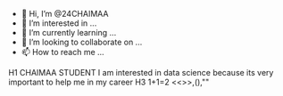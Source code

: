 - 👋 Hi, I’m @24CHAIMAA
- 👀 I’m interested in ...
- 🌱 I’m currently learning ...
- 💞️ I’m looking to collaborate on ...
- 📫 How to reach me ...

<!---
24CHAIMAA/24CHAIMAA is a ✨ special ✨ repository because its `README.md` (this file) appears on your GitHub profile.
You can click the Preview link to take a look at your changes.
--->
H1
CHAIMAA
STUDENT
I am interested in data science because its very important to help me in my career
H3
1+1=2
<<>>,(),""
